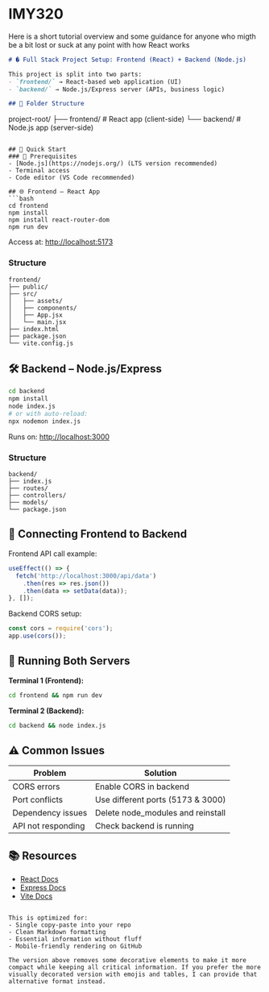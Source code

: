 # IMY320

Here is a short tutorial overview and some guidance for anyone who migth be a bit lost or suck at any point with how React works 

```markdown
# � Full Stack Project Setup: Frontend (React) + Backend (Node.js)

This project is split into two parts:
- `frontend/` → React-based web application (UI)
- `backend/` → Node.js/Express server (APIs, business logic)

## 📁 Folder Structure
```
project-root/
├── frontend/      # React app (client-side)
└── backend/       # Node.js app (server-side)
```

## 🚀 Quick Start
### 🔧 Prerequisites
- [Node.js](https://nodejs.org/) (LTS version recommended)
- Terminal access
- Code editor (VS Code recommended)

## 🌐 Frontend – React App
```bash
cd frontend
npm install
npm install react-router-dom
npm run dev
```
Access at: [http://localhost:5173](http://localhost:5173)

### Structure
```
frontend/
├── public/
├── src/
│   ├── assets/
│   ├── components/
│   ├── App.jsx
│   └── main.jsx
├── index.html
├── package.json
└── vite.config.js
```

## 🛠️ Backend – Node.js/Express
```bash
cd backend
npm install
node index.js
# or with auto-reload:
npx nodemon index.js
```
Runs on: [http://localhost:3000](http://localhost:3000)

### Structure
```
backend/
├── index.js
├── routes/
├── controllers/
├── models/
└── package.json
```

## 🔁 Connecting Frontend to Backend
Frontend API call example:
```js
useEffect(() => {
  fetch('http://localhost:3000/api/data')
    .then(res => res.json())
    .then(data => setData(data));
}, []);
```

Backend CORS setup:
```js
const cors = require('cors');
app.use(cors());
```

## 🧪 Running Both Servers
**Terminal 1 (Frontend):**
```bash
cd frontend && npm run dev
```

**Terminal 2 (Backend):**
```bash
cd backend && node index.js
```

## ⚠️ Common Issues
| Problem                | Solution                          |
|------------------------|-----------------------------------|
| CORS errors            | Enable CORS in backend            |
| Port conflicts         | Use different ports (5173 & 3000) |
| Dependency issues      | Delete node_modules and reinstall |
| API not responding     | Check backend is running          |

## 📚 Resources
- [React Docs](https://reactjs.org/)
- [Express Docs](https://expressjs.com/)
- [Vite Docs](https://vitejs.dev/)
```

This is optimized for:
- Single copy-paste into your repo
- Clean Markdown formatting
- Essential information without fluff
- Mobile-friendly rendering on GitHub

The version above removes some decorative elements to make it more compact while keeping all critical information. If you prefer the more visually decorated version with emojis and tables, I can provide that alternative format instead.